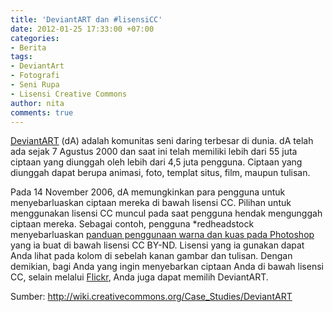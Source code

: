 ```yaml
---
title: 'DeviantART dan #lisensiCC'
date: 2012-01-25 17:33:00 +07:00
categories:
- Berita
tags:
- DeviantArt
- Fotografi
- Seni Rupa
- Lisensi Creative Commons
author: nita
comments: true
---
```


[DeviantART](http://www.deviantart.com/) (dA) adalah komunitas seni daring terbesar di dunia. dA telah ada sejak 7 Agustus 2000 dan saat ini telah memiliki lebih dari 55 juta ciptaan yang diunggah oleh lebih dari 4,5 juta pengguna. Ciptaan yang diunggah dapat berupa animasi, foto, templat situs, film, maupun tulisan.

Pada 14 November 2006, dA memungkinkan para pengguna untuk menyebarluaskan ciptaan mereka di bawah lisensi CC. Pilihan untuk menggunakan lisensi CC muncul pada saat pengguna hendak mengunggah ciptaan mereka. Sebagai contoh, pengguna *redheadstock menyebarluaskan [panduan penggunaan warna dan kuas pada Photoshop](http://redheadstock.deviantart.com/art/Tutorial-Brushes-and-Colors-45664578) yang ia buat di bawah lisensi CC BY-ND. Lisensi yang ia gunakan dapat Anda lihat pada kolom di sebelah kanan gambar dan tulisan. Dengan demikian, bagi Anda yang ingin menyebarkan ciptaan Anda di bawah lisensi CC, selain melalui [Flickr](http://creativecommons.or.id/2011/12/pilihan-lisensi-creative-commons-di-flickr/), Anda juga dapat memilih DeviantART.

Sumber: http://wiki.creativecommons.org/Case_Studies/DeviantART
